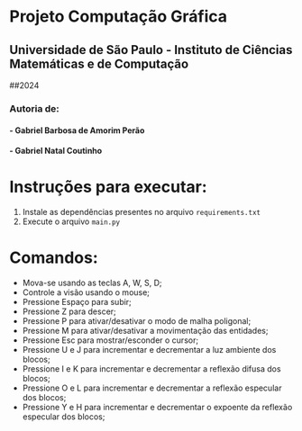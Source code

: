 # Projeto Computação Gráfica
## Universidade de São Paulo - Instituto de Ciências Matemáticas e de Computação
##2024

### Autoria de:
#### - Gabriel Barbosa de Amorim Perão
#### - Gabriel Natal Coutinho

# Instruções para executar:
1. Instale as dependências presentes no arquivo `requirements.txt`
2. Execute o arquivo `main.py`

# Comandos:
- Mova-se usando as teclas A, W, S, D;
- Controle a visão usando o mouse;
- Pressione Espaço para subir;
- Pressione Z para descer;
- Pressione P para ativar/desativar o modo de malha poligonal;
- Pressione M para ativar/desativar a movimentação das entidades;
- Pressione Esc para mostrar/esconder o cursor;
- Pressione U e J para incrementar e decrementar a luz ambiente dos blocos;
- Pressione I e K para incrementar e decrementar a reflexão difusa dos blocos;
- Pressione O e L para incrementar e decrementar a reflexão especular dos blocos;
- Pressione Y e H para incrementar e decrementar o expoente da reflexão especular dos blocos;